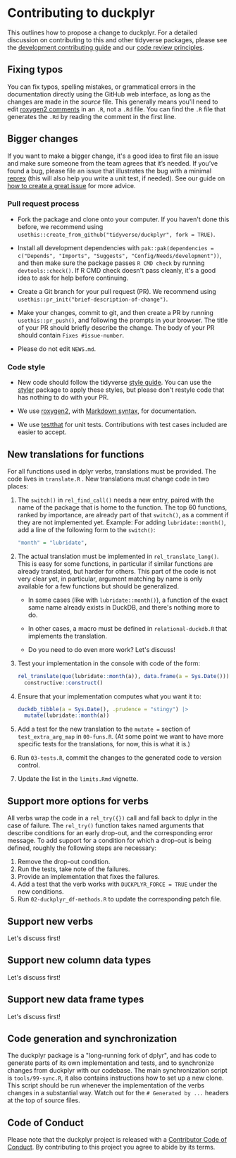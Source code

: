 # Contributing to duckplyr

This outlines how to propose a change to duckplyr.
For a detailed discussion on contributing to this and other tidyverse packages, please see the [development contributing guide](https://rstd.io/tidy-contrib) and our [code review principles](https://code-review.tidyverse.org/).

## Fixing typos

You can fix typos, spelling mistakes, or grammatical errors in the documentation directly using the GitHub web interface, as long as the changes are made in the _source_ file.
This generally means you'll need to edit [roxygen2 comments](https://roxygen2.r-lib.org/articles/roxygen2.html) in an `.R`, not a `.Rd` file.
You can find the `.R` file that generates the `.Rd` by reading the comment in the first line.

## Bigger changes

If you want to make a bigger change, it's a good idea to first file an issue and make sure someone from the team agrees that it’s needed.
If you’ve found a bug, please file an issue that illustrates the bug with a minimal
[reprex](https://www.tidyverse.org/help/#reprex) (this will also help you write a unit test, if needed).
See our guide on [how to create a great issue](https://code-review.tidyverse.org/issues/) for more advice.

### Pull request process

*   Fork the package and clone onto your computer. If you haven't done this before, we recommend using `usethis::create_from_github("tidyverse/duckplyr", fork = TRUE)`.

*   Install all development dependencies with `pak::pak(dependencies = c("Depends", "Imports", "Suggests", "Config/Needs/development"))`, and then make sure the package passes `R CMD check` by running `devtools::check()`.
    If R CMD check doesn't pass cleanly, it's a good idea to ask for help before continuing.

*   Create a Git branch for your pull request (PR). We recommend using `usethis::pr_init("brief-description-of-change")`.

*   Make your changes, commit to git, and then create a PR by running `usethis::pr_push()`, and following the prompts in your browser.
    The title of your PR should briefly describe the change.
    The body of your PR should contain `Fixes #issue-number`.

*   Please do not edit `NEWS.md`.

### Code style

*   New code should follow the tidyverse [style guide](https://style.tidyverse.org).
    You can use the [styler](https://CRAN.R-project.org/package=styler) package to apply these styles, but please don't restyle code that has nothing to do with your PR.

*  We use [roxygen2](https://cran.r-project.org/package=roxygen2), with [Markdown syntax](https://cran.r-project.org/web/packages/roxygen2/vignettes/rd-formatting.html), for documentation.

*  We use [testthat](https://cran.r-project.org/package=testthat) for unit tests.
   Contributions with test cases included are easier to accept.

## New translations for functions

For all functions used in dplyr verbs, translations must be provided.
The code lives in `translate.R` .
New translations must change code in two places:

1. The `switch()` in `rel_find_call()` needs a new entry, paired with the name of the package that is home to the function.
    The top 60 functions, ranked by importance, are already part of that `switch()`, as a comment if they are not implemented yet.
    Example: For adding `lubridate::month()`, add a line of the following form to the `switch()`:

    ```r
    "month" = "lubridate",
    ```

1. The actual translation must be implemented in `rel_translate_lang()`.
    This is easy for some functions, in particular if similar functions are already translated, but harder for others.
    This part of the code is not very clear yet, in particular, argument matching by name is only available for a few functions but should be generalized.

    - In some cases (like with `lubridate::month()`), a function of the exact same name already exists in DuckDB, and there's nothing more to do.

    - In other cases, a macro must be defined in `relational-duckdb.R` that implements the translation.

    - Do you need to do even more work? Let's discuss!

2. Test your implementation in the console with code of the form:

    ```r
    rel_translate(quo(lubridate::month(a)), data.frame(a = Sys.Date())) |>
      constructive::construct()
    ```

3. Ensure that your implementation computes what you want it to:

    ```r
    duckdb_tibble(a = Sys.Date(), .prudence = "stingy") |>
      mutate(lubridate::month(a))
    ```

4. Add a test for the new translation to the `mutate =` section of `test_extra_arg_map` in `00-funs.R`.
    (At some point we want to have more specific tests for the translations, for now, this is what it is.)

5. Run `03-tests.R`, commit the changes to the generated code to version control.

6. Update the list in the `limits.Rmd` vignette.

## Support more options for verbs

All verbs wrap the code in a `rel_try({})` call and fall back to dplyr in the case of failure.
The `rel_try()` function takes named arguments that describe conditions for an early drop-out, and the corresponding error message.
To add support for a condition for which a drop-out is being defined, roughly the following steps are necessary:

1. Remove the drop-out condition.
2. Run the tests, take note of the failures.
3. Provide an implementation that fixes the failures.
4. Add a test that the verb works with `DUCKPLYR_FORCE = TRUE` under the new conditions.
5. Run `02-duckplyr_df-methods.R` to update the corresponding patch file.

## Support new verbs

Let's discuss first!

## Support new column data types

Let's discuss first!

## Support new data frame types

Let's discuss first!

## Code generation and synchronization

The duckplyr package is a "long-running fork of dplyr", and has code to generate parts of its own implementation and tests, and to synchronize changes from duckplyr with our codebase.
The main synchronization script is `tools/99-sync.R`, it also contains instructions how to set up a new clone.
This script should be run whenever the implementation of the verbs changes in a substantial way.
Watch out for the `# Generated by ...` headers at the top of source files.

## Code of Conduct

Please note that the duckplyr project is released with a
[Contributor Code of Conduct](CODE_OF_CONDUCT.md). By contributing to this
project you agree to abide by its terms.
